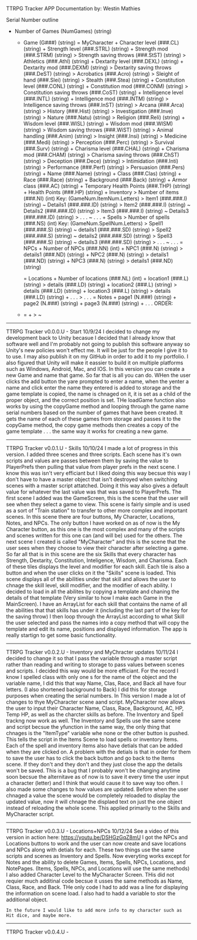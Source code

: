 TTRPG Tracker APP Documentation
by: Westin Mathies

Serial Number outline
* Number of Games (NumGames) (string)
	- Game (G###) (string)
		 = MyCharacter
			+ Character level (###.CL) (string)
			+ Strength level (###.STRL) (string)
			+ Strength mod (###.STRM) (string)
				> Strength saving throws (###.StST) (string)
				> Athletics (###.Athl) (string)
			+ Dextarity level (###.DEXL) (string)
			+ Dextarity mod (###.DEXM) (string)
				> Dextarity saving throws (###.DeST) (string)
				> Acrobatics (###.Acro) (string)
				> Sleight of hand (###.Slei) (string)
				> Stealth (###.Stea) (string)
			+ Constitution level (###.CONL) (string)
			+ Constitution mod (###.CONM) (string)
				> Constitution saving throws (###.CoST) (string)
			+ Intelligence level (###.INTL) (string)
			+ Intelligence mod (###.INTM) (string)
				> Intelligence saving throws (###.InST) (string)
				> Arcana (###.Arca) (string)
				> History (###.Hist) (string)
				> Investigation (###.Inve) (string)
				> Nature (###.Natu) (string)
				> Religion (###.Reli) (string)
			+ Wisdom level (###.WISL) (string)
			+ Wisdom mod (###.WISM) (string)
				> Wisdom saving throws (###.WiST) (string)
				> Animal handling (###.Anim) (string)
				> Insight (###.Insi) (string)
				> Medicine (###.Medi) (string)
				> Perception (###.Perc) (string)
				> Survival (###.Surv) (string)
			+ Charisma level (###.CHAL) (string)
			+ Charisma mod (###.CHAM) (string)
				> Charisma saving throws (###.ChST) (string)
				> Deception (###.Dece) (string)
				> Intimidation (###.Inti) (string)
				> Performance (###.Perf) (string)
				> Persuasion (###.Pers) (string)
			+ Name (###.Name) (string)
			+ Class (###.Clas) (string)
			+ Race (###.Race) (string)
			+ Background (###.Back) (string)
			+ Armor class (###.AC) (string)
			+ Temporary Health Points (###.THP) (string)
			+ Health Points (###.HP) (string)
			+ Inventory
				> Number of items (###.NI) (int)
Key: (GameNum.ItemNum.Letters)
				> Item1 (###.###.I) (string)
					~ Details1 (###.###.ID) (string)
				> Item2 (###.###.I) (string)
					~ Details2 (###.###.ID) (string)
				> Item3 (###.###.I) (string)
					~ Details3 (###.###.ID) (string)
				> . . .
					~ . . .
			+ Spells
				> Number of spells (###.NS) (int)
Key: (GameNum.SpellNum.Letters)
				> Spell1 (###.###.S) (string)
					~ details1 (###.###.SD) (string)
				> Spell2 (###.###.S) (string)
					~ details2 (###.###.SD) (string)
				> Spell3 (###.###.S) (string)
					~ details3 (###.###.SD) (string)
				> . . .
					~ . . .
		= NPCs
			+ Number of NPCs (###.NN) (int)
			+ NPC1 (###.N) (string)
				> details1 (###.ND) (string)
			+ NPC2 (###.N) (string)
				> details1 (###.ND) (string)
			+ NPC3 (###.N) (string)
				> details1 (###.ND) (string)

		= Locations
			+ Number of locations (###.NL) (int)
			+ location1 (###.L) (string)
				> details (###.LD) (string)
			+ location2 (###.L) (string)
				> details (###.LD) (string)
			+ location3 (###.L) (string)
				> details (###.LD) (string)
			+ . . .
				> . . .
		= Notes
			+ page1 (N.###) (string)
			+ page2 (N.###) (string)
			+ page3 (N.###) (string)
			+ . . .
ORDER:
    -
        =
            +
                >
                    ~
___________________________________________________________________________________________________________________________________________________________________________________________
TTRPG Tracker v0.0.0.U - Start
10/9/24
	I decided to change my development back to Unity becasue I decided that I already know that software well and
	I'm probably not going to publish this software anyway so Unity's new policies won't effect me. It will be
	just for the people I give it to to use. I may also publish it on my GitHub in order to add it to my
	portfolio. I also figured that Unity will make it eassier to build it on multiple platforms such as Windows,
	Android, Mac, and IOS.
	In this version you can create a new Game and name that game. So far that is all you can do. WHen the user
	clicks the add button the yare prompted to enter a name, when the yenter a name and click enter the name they
	entered is added to storage and the game template is copied, the name is chnaged on it, it is set as a child
	of the proper object, and the correct position is set.
	THe loadGame function also works by using the copyGame method and looping through the game name serial numbers
	based on the number of games that have been created. It gets the name of each of these games from storage and
	passes it to the copyGame method, the copy game methods then creates a copy of the game template . . . the
	same way it works for creating a new game.
___________________________________________________________________________________________________________________________________________________________________________________________
TTRPG Tracker v0.0.1.U - Skills
10/10/24
	I made a lot of progress in this version. I added three scenes and three scripts. Each scene has it's own
	scripts and values are passes between them by saving the value to PlayerPrefs then pulling that value from
	player prefs in the next scene. I know this was isn't very efficiant but I liked doing this way becsue this
	way I don't have to have a master object that isn't destroyed when switching scenes with a master script
	attatched. Doing it this way also gives a default value for whatever the last value was that was saved to
	PlayerPrefs.
	The first scene I added was the GameScreen, this is the scene that the user will see when they select a game
	to view. This scene is fairly simple and is used as a sort of "Train station" to transfer to other more
	complex and important scenes. In this scene there are four buttons, My Character, Locations, Notes, and NPCs.
	The only button I have worked on as of now is the My Character button, as this one is the most complex and
	many of the scripts and scenes written for this one can (and will be) used for the others. The next scene I
	created is called "MyCharacter" and this is the scene that the user sees when they choose to view their
	character after selecting a game. So far all that is in this scene are the six Skills that every character has
	 Strength, Dextarity, Constitution, Inteligence, Wisdom, and Charisma. Each of these tiles displays the level
	and modifier for each skill. Each tile is also a button and when the user clicks on it the "Skills" scene is
	loaded. This scene displays all of the abilities under that skill and allows the user to chnage the skill
	level, skill modifier, and the modifier of each ability. I decided to load in all the abilites by copying a
	template and chaning the details of that template (Very similar to how I make each Game in the MainScreen). I
	have an ArrayList for each skill that contains the name of all the abilities that that skills has under it
	(including the last part of the key for the saving throw) I then loop through the ArrayList according to what
	Skill the user selected and pass the names into a copy method that will copy the template and edit its name,
	positions and displayed information. The app is really startign to get some basic functionality.
___________________________________________________________________________________________________________________________________________________________________________________________
TTRPG Tracker v0.0.2.U - Inventory and MyChracter updates
10/11/24
	I decided to change it so that I pass the variable through a master script rather than reading and writing to
	storage to pass values between scenes and scripts. I decided this way would be more efficiant.
	For the record I know I spelled class with only one s for the name of the object and the variable name, I did
	this that way Name, Clas, Race, and Back all have four letters. (I also shortened background to Back) I did
	this for storage purposes when creating the serial numbers.
	In This version I made a lot of changes to thye MyCharacter scene aand script. MyCharacter now allows the
	user to input their Character Name, Class, Race, Background, AC, HP, Temp HP, as well as the charcter skills
	as before. The Inventory and Spell trackng now work as well. The Inventory and Spells use the same scene and
	script becsue the yfunction in the same way, the only thing that chnages is the "ItemType" variable whe none
	or the other button is pushed. This tells the script in the Items Scene to load spells or inventory Items.
	Each of the spell and inventory items also have detials that can be added when they are clicked on.
	A problem with the detials is that in order for them to save the user has to click the back button and go back
	to the Items scene. If they don't and they don't and they just close the app the details won't be saved. This
	is a bug that I probably won't be changing anytime soon becsue the alternitave as of now is to save it
	every time the user input a character (letter) and I think that would cause it to save way too often.
	I also made some changes to how values are updated. Before when the user chnaged a value the scene would be
	completely reloaded to display the updated value, now it will chnage the displaed text on just the one object
	instead of reloading the whole scene. This applied primarily to the Skills and MyCharacter script.
___________________________________________________________________________________________________________________________________________________________________________________________
TTRPG Tracker v0.0.3.U - Locations+NPCs
10/12/24
See a video of this version in action here: https://youtu.be/DSHGzGqZ8mU
	I got the NPCs and Locations buttons to work and the user can now create and save locations and NPCs along
	with detials for each. These two things use the same scripts and scenes as Inventory and Spells.
	Now everyting works except for Notes and the ability to delete Games, Items, Spells, NPCs, Locations, and
	NotePages. (Items, Spells, NPCs, and Locations will use the same methods)
	I also added Character Level to the MyCharacter Screen. THis did not requier much additinal code becsue it
	usses the same methods as Name, Class, Race, and Back. THe only code I had to add was a line for displaying
	the information on scene load. I also had to hadd a variable to stor the additional object.
	
	In the future I would like to add more info to my character such as Hit dice, and maybe more.
___________________________________________________________________________________________________________________________________________________________________________________________
TTRPG Tracker v0.0.4.U - 



